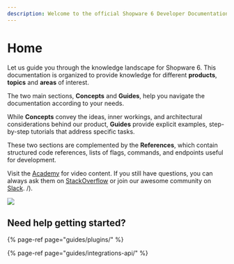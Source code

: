 ```yaml
---
description: Welcome to the official Shopware 6 Developer Documentation.
---
```


# Home

Let us guide you through the knowledge landscape for Shopware 6. This documentation is organized to provide knowledge for different **products**, **topics** and **areas** of interest.

The two main sections, **Concepts** and **Guides**, help you navigate the documentation according to your needs.

While **Concepts** convey the ideas, inner workings, and architectural considerations behind our product, **Guides** provide explicit examples, step-by-step tutorials that address specific tasks.

These two sections are complemented by the **References**, which contain structured code references, lists of flags, commands, and endpoints useful for development.

Visit the [Academy](https://academy.shopware.com/collections?category=developer-sw6) for video content. If you still have questions, you can always ask them on [StackOverflow](https://stackoverflow.com/search?q=shopware) or join our awesome community on [Slack](https://slack.shopware.com). /).

![](.gitbook/assets/image%20%289%29.png)

## Need help getting started?

{% page-ref page="guides/plugins/" %}

{% page-ref page="guides/integrations-api/" %}
